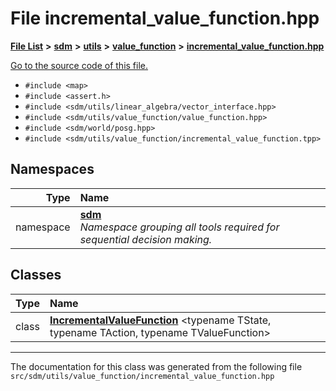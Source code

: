 
# File incremental\_value\_function.hpp

<link rel="stylesheet" href="https://cdnjs.cloudflare.com/ajax/libs/KaTeX/0.5.1/katex.min.css">
<link rel="stylesheet" href="https://cdn.jsdelivr.net/github-markdown-css/2.2.1/github-markdown.css"/>



[**File List**](files.md) **>** [**sdm**](dir_ae1b8d8c3d2627954ba53c22978558f0.md) **>** [**utils**](dir_d5f9b32a4b7e3085fe36bb5e85e812de.md) **>** [**value\_function**](dir_9190e49f25bb1396e1fb4a6f0beec9b4.md) **>** [**incremental\_value\_function.hpp**](incremental__value__function_8hpp.md)

[Go to the source code of this file.](incremental__value__function_8hpp_source.md)



* `#include <map>`
* `#include <assert.h>`
* `#include <sdm/utils/linear_algebra/vector_interface.hpp>`
* `#include <sdm/utils/value_function/value_function.hpp>`
* `#include <sdm/world/posg.hpp>`
* `#include <sdm/utils/value_function/incremental_value_function.tpp>`









## Namespaces

| Type | Name |
| ---: | :--- |
| namespace | [**sdm**](namespacesdm.md) <br>_Namespace grouping all tools required for sequential decision making._  |

## Classes

| Type | Name |
| ---: | :--- |
| class | [**IncrementalValueFunction**](classsdm_1_1IncrementalValueFunction.md) &lt;typename TState, typename TAction, typename TValueFunction&gt;<br> |














------------------------------
The documentation for this class was generated from the following file `src/sdm/utils/value_function/incremental_value_function.hpp`